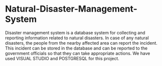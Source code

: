 # Natural-Disaster-Management-System
 Disaster management system is a database system for collecting and reporting information related to natural disasters. In case of any natural disasters, the people from the nearby affected area can report the incident. This incident can be stored in the database and can be reported to the government officials so that they can take appropriate actions. We have used VISUAL STUDIO and POSTGRESQL for this project.
